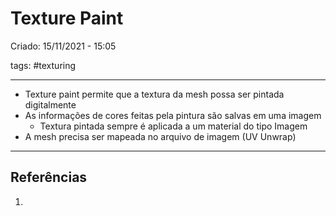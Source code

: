 # Texture Paint
Criado: 15/11/2021 - 15:05

tags: #texturing 

---

- Texture paint permite que a textura da mesh possa ser pintada digitalmente
- As informações de cores feitas pela pintura são salvas em uma imagem
  - Textura pintada sempre é aplicada a um material do tipo Imagem
- A mesh precisa ser mapeada no arquivo de imagem (UV Unwrap)

---
## Referências
1.